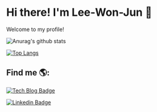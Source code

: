 # Hi there! I'm Lee-Won-Jun 👋
Welcome to my profile! 

![Anurag's github stats](https://github-readme-stats.vercel.app/api?username=Lee-WonJun&count_private=true&include_all_commits=true)

[![Top Langs](https://github-readme-stats.vercel.app/api/top-langs/?username=Lee-WonJun&layout=compact&hide=css,scss,less,html&exclude_repo=Parallel-Woard)](https://github.com/anuraghazra/github-readme-stats)


## Find me 🌎:
 [![Tech Blog Badge](http://img.shields.io/badge/-Tech%20blog-black?style=forthebage-square&link=https://see-ro-e.tistory.com/)](https://see-ro-e.tistory.com/)
 
 [![Linkedin Badge](https://img.shields.io/badge/-LinkedIn-blue?style=forthebage-square&logo=Linkedin&logoColor=white&link=https://www.linkedin.com/in/wonjun-lee-77b109171/)](https://www.linkedin.com/in/wonjun-lee-77b109171/)
